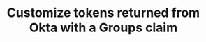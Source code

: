---
title: Customize tokens returned from Okta with a Groups claim
excerpt: Define Groups claims for tokens returned from Okta.
layout: Guides
sections:
 - overview
 - request-token-claim
 - add-groups-claim-org-as
 - add-groups-claim-custom-as
 - next-steps
---